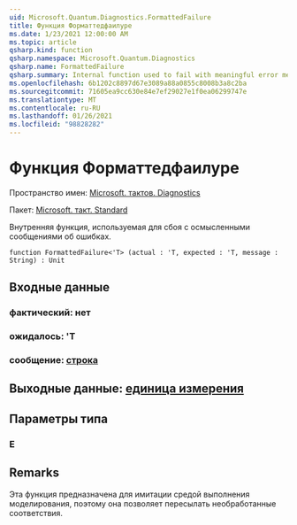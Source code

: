 ```yaml
---
uid: Microsoft.Quantum.Diagnostics.FormattedFailure
title: Функция Форматтедфаилуре
ms.date: 1/23/2021 12:00:00 AM
ms.topic: article
qsharp.kind: function
qsharp.namespace: Microsoft.Quantum.Diagnostics
qsharp.name: FormattedFailure
qsharp.summary: Internal function used to fail with meaningful error messages.
ms.openlocfilehash: 6b1202c8897d67e3089a88a0855c8008b3a8c2ba
ms.sourcegitcommit: 71605ea9cc630e84e7ef29027e1f0ea06299747e
ms.translationtype: MT
ms.contentlocale: ru-RU
ms.lasthandoff: 01/26/2021
ms.locfileid: "98828282"
---
```

# <a name="formattedfailure-function"></a>Функция Форматтедфаилуре

Пространство имен: [Microsoft. тактов. Diagnostics](xref:Microsoft.Quantum.Diagnostics)

Пакет: [Microsoft. такт. Standard](https://nuget.org/packages/Microsoft.Quantum.Standard)


Внутренняя функция, используемая для сбоя с осмысленными сообщениями об ошибках.

```qsharp
function FormattedFailure<'T> (actual : 'T, expected : 'T, message : String) : Unit
```


## <a name="input"></a>Входные данные

### <a name="actual--t"></a>фактический: нет




### <a name="expected--t"></a>ожидалось: 'T




### <a name="message--string"></a>сообщение: [строка](xref:microsoft.quantum.lang-ref.string)





## <a name="output--unit"></a>Выходные данные: [единица измерения](xref:microsoft.quantum.lang-ref.unit)



## <a name="type-parameters"></a>Параметры типа

### <a name="t"></a>Е



## <a name="remarks"></a>Remarks

Эта функция предназначена для имитации средой выполнения моделирования, поэтому она позволяет пересылать необработанные соответствия.